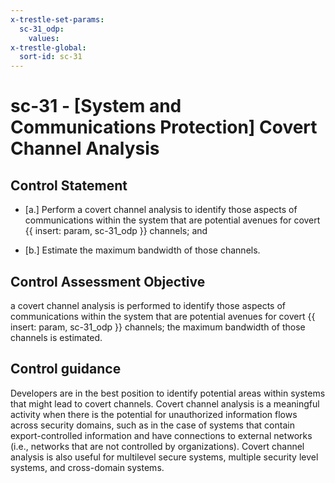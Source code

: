 ```yaml
---
x-trestle-set-params:
  sc-31_odp:
    values:
x-trestle-global:
  sort-id: sc-31
---
```


# sc-31 - \[System and Communications Protection\] Covert Channel Analysis

## Control Statement

- \[a.\] Perform a covert channel analysis to identify those aspects of communications within the system that are potential avenues for covert {{ insert: param, sc-31_odp }} channels; and

- \[b.\] Estimate the maximum bandwidth of those channels.

## Control Assessment Objective

a covert channel analysis is performed to identify those aspects of communications within the system that are potential avenues for covert {{ insert: param, sc-31_odp }} channels;
the maximum bandwidth of those channels is estimated.

## Control guidance

Developers are in the best position to identify potential areas within systems that might lead to covert channels. Covert channel analysis is a meaningful activity when there is the potential for unauthorized information flows across security domains, such as in the case of systems that contain export-controlled information and have connections to external networks (i.e., networks that are not controlled by organizations). Covert channel analysis is also useful for multilevel secure systems, multiple security level systems, and cross-domain systems.
